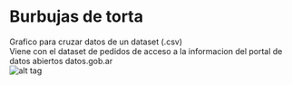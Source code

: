 # Burbujas de torta
Grafico para cruzar datos de un dataset (.csv)<br>
Viene con el dataset de pedidos de acceso a la informacion del portal de datos abiertos datos.gob.ar<br>
![alt tag](http://postimg.org/image/gqboyrq6l/)